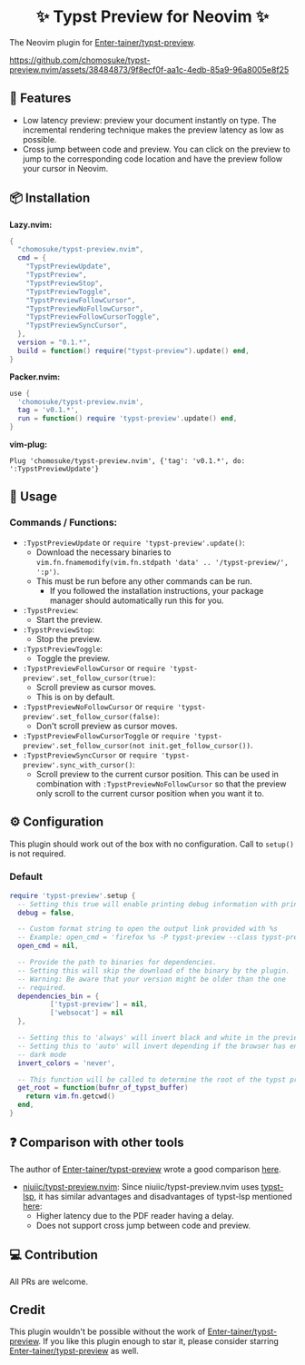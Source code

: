 <h1 align="center"> ✨ Typst Preview for Neovim ✨ </h1>

The Neovim plugin for [Enter-tainer/typst-preview](https://github.com/Enter-tainer/typst-preview).

https://github.com/chomosuke/typst-preview.nvim/assets/38484873/9f8ecf0f-aa1c-4edb-85a9-96a8005e8f25

## 💪 Features

- Low latency preview: preview your document instantly on type. The incremental rendering technique
  makes the preview latency as low as possible.
- Cross jump between code and preview. You can click on the preview to jump to the
  corresponding code location and have the preview follow your cursor in Neovim.

## 📦 Installation

**Lazy.nvim:**

```lua
{
  "chomosuke/typst-preview.nvim",
  cmd = {
    "TypstPreviewUpdate",
    "TypstPreview",
    "TypstPreviewStop",
    "TypstPreviewToggle",
    "TypstPreviewFollowCursor",
    "TypstPreviewNoFollowCursor",
    "TypstPreviewFollowCursorToggle",
    "TypstPreviewSyncCursor",
  },
  version = "0.1.*",
  build = function() require("typst-preview").update() end,
}
```

**Packer.nvim:**

```lua
use {
  'chomosuke/typst-preview.nvim',
  tag = 'v0.1.*',
  run = function() require 'typst-preview'.update() end,
}
```

**vim-plug:**

```vim
Plug 'chomosuke/typst-preview.nvim', {'tag': 'v0.1.*', do: ':TypstPreviewUpdate'}
```

## 🚀 Usage

### Commands / Functions:

- `:TypstPreviewUpdate` or `require 'typst-preview'.update()`:
  - Download the necessary binaries to
    `vim.fn.fnamemodify(vim.fn.stdpath 'data' .. '/typst-preview/', ':p')`.
  - This must be run before any other commands can be run.
    - If you followed the installation instructions, your package manager should automatically run
      this for you.
- `:TypstPreview`:
  - Start the preview.
- `:TypstPreviewStop`:
  - Stop the preview.
- `:TypstPreviewToggle`:
  - Toggle the preview.
- `:TypstPreviewFollowCursor` or `require 'typst-preview'.set_follow_cursor(true)`:
  - Scroll preview as cursor moves.
  - This is on by default.
- `:TypstPreviewNoFollowCursor` or `require 'typst-preview'.set_follow_cursor(false)`:
  - Don't scroll preview as cursor moves.
- `:TypstPreviewFollowCursorToggle` or
  `require 'typst-preview'.set_follow_cursor(not init.get_follow_cursor())`.
- `:TypstPreviewSyncCursor` or `require 'typst-preview'.sync_with_cursor()`:
  - Scroll preview to the current cursor position. This can be used in combination with
    `:TypstPreviewNoFollowCursor` so that the preview only scroll to the current cursor position
    when you want it to.

## ⚙️ Configuration

This plugin should work out of the box with no configuration. Call to `setup()` is not required.

### Default

```lua
require 'typst-preview'.setup {
  -- Setting this true will enable printing debug information with print()
  debug = false,

  -- Custom format string to open the output link provided with %s
  -- Example: open_cmd = 'firefox %s -P typst-preview --class typst-preview'
  open_cmd = nil,

  -- Provide the path to binaries for dependencies.
  -- Setting this will skip the download of the binary by the plugin.
  -- Warning: Be aware that your version might be older than the one
  -- required.
  dependencies_bin = {
          ['typst-preview'] = nil,
          ['websocat'] = nil
  },

  -- Setting this to 'always' will invert black and white in the preview
  -- Setting this to 'auto' will invert depending if the browser has enable
  -- dark mode
  invert_colors = 'never',

  -- This function will be called to determine the root of the typst project
  get_root = function(bufnr_of_typst_buffer)
    return vim.fn.getcwd()
  end,
}
```

## ❓ Comparison with other tools

The author of [Enter-tainer/typst-preview](https://github.com/Enter-tainer/typst-preview) wrote a
good comparison [here](https://enter-tainer.github.io/typst-preview/intro.html#loc-1x0.00x949.99).

- [niuiic/typst-preview.nvim](https://github.com/niuiic/typst-preview.nvim): Since niuiic/typst-preview.nvim uses
  [typst-lsp](https://github.com/nvarner/typst-lsp), it has similar advantages and
  disadvantages of typst-lsp mentioned
  [here](https://enter-tainer.github.io/typst-preview/intro.html#loc-1x0.00x1600.00):
  - Higher latency due to the PDF reader having a delay.
  - Does not support cross jump between code and preview.

## 💻 Contribution

All PRs are welcome.

## Credit

This plugin wouldn't be possible without the work of
[Enter-tainer/typst-preview](https://github.com/Enter-tainer/typst-preview). If you like this plugin
enough to star it, please consider starring
[Enter-tainer/typst-preview](https://github.com/Enter-tainer/typst-preview) as well.
